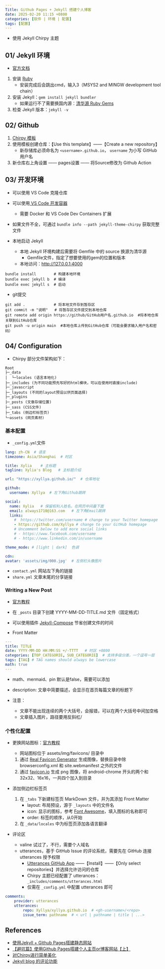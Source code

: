 ```yaml
---
Title: Github Pages + Jekyll 搭建个人博客
date: 2025-02-20 11:15 +0800
categories: [软件 | 环境 | 配置]
tags: [配置]
---
```


- 使用 Jekyll Chirpy 主题

## 01/ Jekyll 环境

- [官方文档](https://jekyllrb.com/docs/installation/windows/)

1. 安装 [Ruby](https://rubyinstaller.org/downloads/)
	- 安装完成后会跳出cmd，输入3（MSYS2 and MINGW development tool chain）
2. 安装 Jekyll：`gem install jekyll bundler`
	- 如果运行不了需要换国内源：[清华源 Ruby Gems](https://mirrors.tuna.tsinghua.edu.cn/help/rubygems/)
3. 检查 Jekyll 版本：`jekyll -v`


## 02/ Github

1. [Chirpy 模板](https://github.com/cotes2020/chirpy-starter)
2. 使用模板创建仓库：【Use this template】——【Create a new repository】
	- 新存储库必须命名为 `<username>.github.io`， `username` 为小写 GitHub 用户名
3. 新仓库右上角设置 —— pages设置 —— 将Source修改为 Github Action


## 03/ 开发环境

- 可以使用 VS Code 克隆仓库
- 可以使用[ VS Code 开发容器](https://vscode.github.net.cn/docs/devcontainers/containers)
	- 需要 Docker 和 VS Code Dev Containers 扩展

- 如果文件不全，可通过 `bundle info --path jekyll-theme-chirpy` 获取完整文件

- 本地启动 Jekyll
	- 本地 Jekyll 环境构建后需要将 Gemfile 中的 source 换源为清华源
		- Gemfile文件，指定了想要使用的gem的位置和版本
	- 本地访问：http://127.0.0.1:4000 
```shell
bundle install        # 构建本地环境
bundle exec jekyll b  # 编译
bundle exec jekyll s  # 启动
```

- git提交
```shell
git add .             # 将本地文件存到暂存区  
git commit -m "说明"   # 将暂存区文件提交到本地仓库  
git remote add origin https://github/GitHub用户名.github.io  #将本地仓库关联到GitHub仓库  
git push -u origin main  #本地仓库上传到GitHub仓库（可能会要求输入用户名和密码）
```

## 04/ Configuration

- Chirpy 部分文件架构如下：

```
Root
├─_data
│  └─locales (语言本地化)
├─_includes (为不同功能预先写好的html模块，可以在使用时直接include)
├─_javascript
├─_layouts (不同的layout预设以供页面选择)
├─_plugins
├─_posts (文章存储位置)
├─_sass (CSS文件)
├─_tabs (侧边栏标签页)
└─assets (网页素材)
```


### 基本配置

- `_config.yml`文件

```yml
lang: zh-CN  # 语言
timezone: Asia/Shanghai  # 时区

title: Xylia    # 主标题
tagline: Xylia's Blog   # 主标题介绍

url: "https://xyllya.github.io/"  # 仓库地址

github:
  username: Xyllya  # 左下角Github跳转

social:
  name: Xylia   # 保留权利人姓名，在网页中间最下面
  email: always1710@163.com   # 左下角Email跳转
  links:
    #  https://twitter.com/username # change to your Twitter homepage
    - https://github.com/Xyllya # change to your GitHub homepage
    # Uncomment below to add more social links
    # - https://www.facebook.com/username
    # - https://www.linkedin.com/in/username

theme_mode: # [light | dark]  色调

cdn:
avatar: 'assets/img/000.jpg'  # 左侧栏头像图片
```

- `contact.yml` 网站左下角的链接
- `share.yml` 文章末尾的分享链接

### Writing a New Post

- [官方教程](https://chirpy.cotes.page/posts/write-a-new-post/)

- 在 `_posts` 目录下创建 YYYY-MM-DD-TITLE.md 文件（固定格式）
- 可以使用插件 [Jekyll-Compose](https://github.com/jekyll/jekyll-compose) 节省创建文件的时间

- Front Matter

```yml
--- 
title: TITLE 
date: YYYY-MM-DD HH:MM:SS +/-TTTT   # 时区 +0800
categories: [TOP_CATEGORIE, SUB_CATEGORIE]  # 支持多级分类，一个逗号一层
tags: [TAG] # TAG names should always be lowercase 
math: true
---
```
- math、mermaid、pin 默认是false，需要可以添加
- description: 文章中简要描述，会显示在首页每篇文章的标题下

- 注意：
	- 文章不能出现连续的两个大括号，会报错，可以在两个大括号中间加空格
	- 文章插入图片，路径要用反斜杠/

### 个性化配置

- 更换网站图标：[官方教程](https://chirpy.cotes.page/posts/customize-the-favicon/)
	- 网站图标位于 assets/img/favicons/ 目录中
	1. 通过 [Real Favicon Generator](https://realfavicongenerator.net/) 生成图像，替换目录中除 browserconfig.xml 和 site.webmanifest 之外的文件
	2. 通过 [favicon.io](https://favicon.io/favicon-converter/) 生成 png 图像，将 android-chrome 开头的两个和 32x32、16x16，一共四个加入到目录

- 添加侧边栏标签页
	1. 在 `_tabs` 下新建标签页 MarkDown 文件，并为其添加 Front Matter
		- layout: 布局预设，源于 `_layouts` 中的文件名
		- icon: 显示的图标，参考 [Font Awesome](https://fontawesome.com/)，填入图标的名称即可
		- order: 标签的顺序，从0开始
	2. 在 `_data/locales` 中为标签页添加各语言翻译

- 评论区
	- valine 试过了，不行，需要个人域名
	- utterances，基于 GitHub Issue 的评论系统，需要先在 GitHub 连接 utterances 授予权限
		- [Utterances GitHub App](https://github.com/apps/utterances) ——【Install】——【Only select repositories】并选择允许访问的仓库
		- Chirpy 主题已经配置了 utterances：`_includes/comments/utterances.html`
		- 仅需在 `_config.yml` 中配置 utterances 即可
```yml
comments:
	provider: utterances
	utterances:
		repo: Xyllya/xyllya.github.io  # <gh-username>/<repo>
		issue_term: pathname  # < url | pathname | title | ...>
```



## References

- [使用Jekyll + Github Pages搭建静态网站](https://www.cnblogs.com/duanguyuan/p/16126654.html)
- [【避坑篇】使用Github Pages搭建个人主页or博客网站【上】](https://zhuanlan.zhihu.com/p/641525444)
- [对Chirpy进行简单美化](https://manalogues.com/posts/%E5%AF%B9Chirpy%E8%BF%9B%E8%A1%8C%E7%AE%80%E5%8D%95%E7%BE%8E%E5%8C%96)
- [Jekyll blog 的评论功能](https://mikeooye.github.io/posts/enable-comment-utterances/)